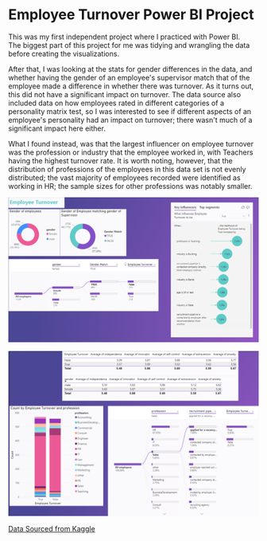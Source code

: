 # Employee Turnover Power BI Project
This was my first independent project where I practiced with Power BI.  
The biggest part of this project for me was tidying and wrangling the data before creating the visualizations.

After that, I was looking at the stats for gender differences in the data, and whether having the gender of an employee's supervisor match that of the employee made a difference in whether there was turnover.  As it turns out, this did not have a significant impact on turnover.
The data source also included data on how employees rated in different categories of a personality matrix test, so I was interested to see if different aspects of an employee's personality had an impact on turnover; there wasn't much of a significant impact here either.

What I found instead, was that the largest influencer on employee turnover was the profession or industry that the employee worked in, with Teachers having the highest turnover rate.
It is worth noting, however, that the distribution of professions of the employees in this data set is not evenly distributed; the vast majority of employees recorded were identified as working in HR; the sample sizes for other professions was notably smaller.

![alt text](https://github.com/TheStarCloud/Projects/blob/main/Employee%20Turnover%20PBI%20Project/EmployeeTurnover1.png?raw=true)

![alt text](https://github.com/TheStarCloud/Projects/blob/main/Employee%20Turnover%20PBI%20Project/EmployeeTurnover2.png?raw=true)


[Data Sourced from Kaggle](https://www.kaggle.com/davinwijaya/employee-turnover)

